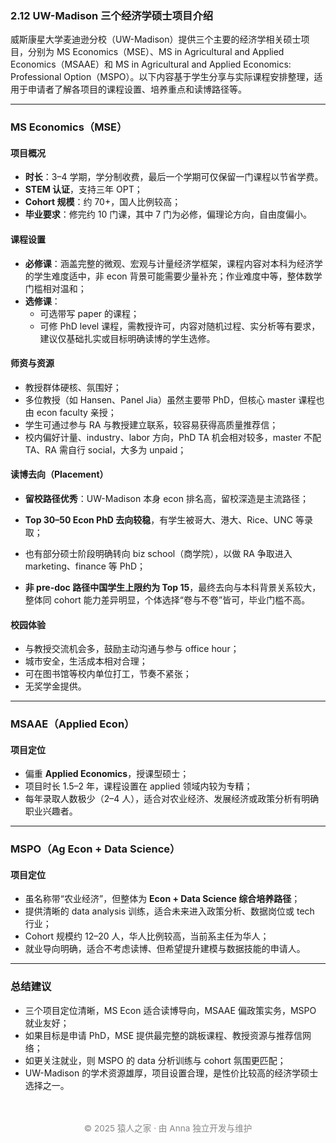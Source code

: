 ### 2.12 UW-Madison 三个经济学硕士项目介绍

威斯康星大学麦迪逊分校（UW-Madison）提供三个主要的经济学相关硕士项目，分别为 MS Economics（MSE）、MS in Agricultural and Applied Economics（MSAAE）和 MS in Agricultural and Applied Economics: Professional Option（MSPO）。以下内容基于学生分享与实际课程安排整理，适用于申请者了解各项目的课程设置、培养重点和读博路径等。

---

###  MS Economics（MSE）

#### 项目概况

- **时长**：3–4 学期，学分制收费，最后一个学期可仅保留一门课程以节省学费。
- **STEM 认证**，支持三年 OPT；
- **Cohort 规模**：约 70+，国人比例较高；
- **毕业要求**：修完约 10 门课，其中 7 门为必修，偏理论方向，自由度偏小。

####  课程设置

- **必修课**：涵盖完整的微观、宏观与计量经济学框架，课程内容对本科为经济学的学生难度适中，非 econ 背景可能需要少量补充；作业难度中等，整体数学门槛相对温和；
- **选修课**：
  - 可选带写 paper 的课程；
  - 可修 PhD level 课程，需教授许可，内容对随机过程、实分析等有要求，建议仅基础扎实或目标明确读博的学生选修。

#### 师资与资源

- 教授群体硬核、氛围好；
- 多位教授（如 Hansen、Panel Jia）虽然主要带 PhD，但核心 master 课程也由 econ faculty 亲授；
- 学生可通过参与 RA 与教授建立联系，较容易获得高质量推荐信；
- 校内偏好计量、industry、labor 方向，PhD TA 机会相对较多，master 不配 TA、RA 需自行 social，大多为 unpaid；

#### 读博去向（Placement）

- **留校路径优秀**：UW-Madison 本身 econ 排名高，留校深造是主流路径；
- **Top 30–50 Econ PhD 去向较稳**，有学生被哥大、港大、Rice、UNC 等录取；
- 也有部分硕士阶段明确转向 biz school（商学院），以做 RA 争取进入 marketing、finance 等 PhD；

- **非 pre-doc 路径中国学生上限约为 Top 15**，最终去向与本科背景关系较大，整体同 cohort 能力差异明显，个体选择“卷与不卷”皆可，毕业门槛不高。

####  校园体验

- 与教授交流机会多，鼓励主动沟通与参与 office hour；
- 城市安全，生活成本相对合理；
- 可在图书馆等校内单位打工，节奏不紧张；
- 无奖学金提供。

---

###  MSAAE（Applied Econ）

#### 项目定位

- 偏重 **Applied Economics**，授课型硕士；
- 项目时长 1.5–2 年，课程设置在 applied 领域内较为专精；
- 每年录取人数极少（2–4 人），适合对农业经济、发展经济或政策分析有明确职业兴趣者。

---

###  MSPO（Ag Econ + Data Science）

#### 项目定位

- 虽名称带“农业经济”，但整体为 **Econ + Data Science 综合培养路径**；
- 提供清晰的 data analysis 训练，适合未来进入政策分析、数据岗位或 tech 行业；
- Cohort 规模约 12–20 人，华人比例较高，当前系主任为华人；
- 就业导向明确，适合不考虑读博、但希望提升建模与数据技能的申请人。

---

###  总结建议

- 三个项目定位清晰，MS Econ 适合读博导向，MSAAE 偏政策实务，MSPO 就业友好；
- 如果目标是申请 PhD，MSE 提供最完整的跳板课程、教授资源与推荐信网络；
- 如更关注就业，则 MSPO 的 data 分析训练与 cohort 氛围更匹配；
- UW-Madison 的学术资源雄厚，项目设置合理，是性价比较高的经济学硕士选择之一。


<p style="font-size: 0.85rem; color: #888; text-align: center; margin-top: 3rem;">
© 2025 猿人之家 · 由 Anna 独立开发与维护 
</p>
